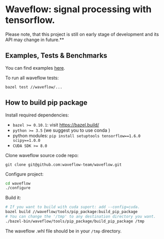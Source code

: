 # Waveflow: signal processing with tensorflow.

Please note, that this project is still on early stage of development and its API may change in future.**

Examples, Tests & Benchmarks
------

You can find examples [here](examples).

To run all waveflow tests:

`bazel test //waveflow/...`

How to build pip package
------

Install required dependencies:
* `bazel >= 0.10.1`: visit https://bazel.build/
* `python >= 3.5` (we suggest you to use conda )
* python modules: `pip install setuptools tensorflow==1.6.0 scipy==1.0.0` 
* `CUDA SDK >= 8.0`

Clone waveflow source code repo:

`git clone git@github.com:waveflow-team/waveflow.git`

Configure project:

```bash
cd waveflow 
./configure
```

Build it:
```bash
# If you want to build with cuda suport: add --config=cuda.
bazel build //waveflow/tools/pip_package:build_pip_package
# You can change the '/tmp' to any destination directory you want.
./bazel-bin/waveflow/tools/pip_package/build_pip_package /tmp
```
The waveflow .whl file should be in  your `/tmp` directory.



